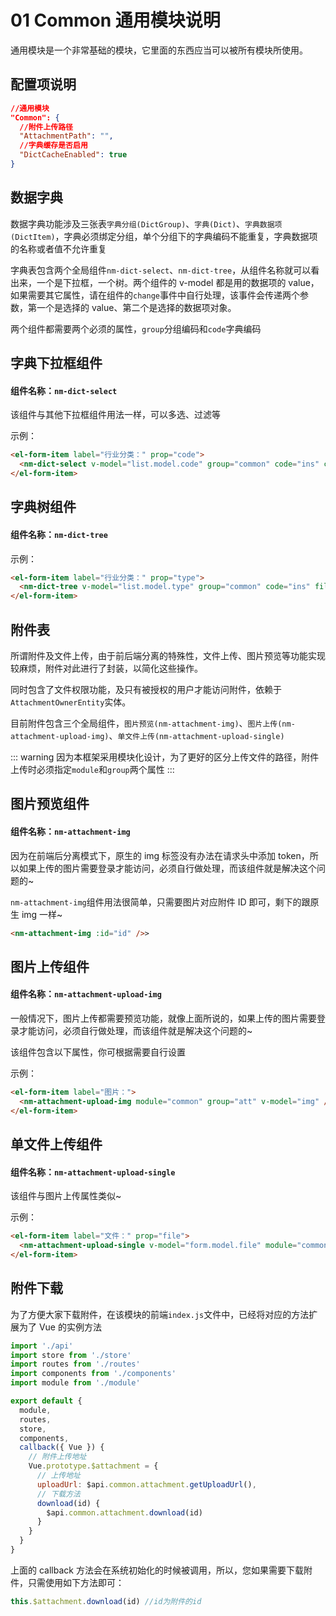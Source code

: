 # 01 Common 通用模块说明

通用模块是一个非常基础的模块，它里面的东西应当可以被所有模块所使用。

## 配置项说明

```json
//通用模块
"Common": {
  //附件上传路径
  "AttachmentPath": "",
  //字典缓存是否启用
  "DictCacheEnabled": true
}
```

## 数据字典

数据字典功能涉及三张表`字典分组(DictGroup)`、`字典(Dict)`、`字典数据项(DictItem)`，字典必须绑定分组，单个分组下的字典编码不能重复，字典数据项的名称或者值不允许重复

字典表包含两个全局组件`nm-dict-select`、`nm-dict-tree`，从组件名称就可以看出来，一个是下拉框，一个树。两个组件的 v-model 都是用的数据项的 value，如果需要其它属性，请在组件的`change`事件中自行处理，该事件会传递两个参数，第一个是选择的 value、第二个是选择的数据项对象。

两个组件都需要两个必须的属性，`group`分组编码和`code`字典编码

## 字典下拉框组件

#### 组件名称：`nm-dict-select`

该组件与其他下拉框组件用法一样，可以多选、过滤等

<Tmpl-DictSelect/>

示例：

```html
<el-form-item label="行业分类：" prop="code">
  <nm-dict-select v-model="list.model.code" group="common" code="ins" clearable />
</el-form-item>
```

<nm-img id="20191123210428"/>

## 字典树组件

#### 组件名称：`nm-dict-tree`

<Tmpl-DictTree/>

示例：

```html
<el-form-item label="行业分类：" prop="type">
  <nm-dict-tree v-model="list.model.type" group="common" code="ins" filterable multiple :multiple-limit="2" @change="onchange" />
</el-form-item>
```

<nm-img id="20191123210722"/>

## 附件表

所谓附件及文件上传，由于前后端分离的特殊性，文件上传、图片预览等功能实现较麻烦，附件对此进行了封装，以简化这些操作。

同时包含了文件权限功能，及只有被授权的用户才能访问附件，依赖于`AttachmentOwnerEntity`实体。

目前附件包含三个全局组件，`图片预览(nm-attachment-img)`、`图片上传(nm-attachment-upload-img)`、`单文件上传(nm-attachment-upload-single)`

::: warning
因为本框架采用模块化设计，为了更好的区分上传文件的路径，附件上传时必须指定`module`和`group`两个属性
:::

## 图片预览组件

#### 组件名称：`nm-attachment-img`

因为在前端后分离模式下，原生的 img 标签没有办法在请求头中添加 token，所以如果上传的图片需要登录才能访问，必须自行做处理，而该组件就是解决这个问题的~

`nm-attachment-img`组件用法很简单，只需要图片对应附件 ID 即可，剩下的跟原生 img 一样~

```html
<nm-attachment-img :id="id" />>
```

## 图片上传组件

#### 组件名称：`nm-attachment-upload-img`

一般情况下，图片上传都需要预览功能，就像上面所说的，如果上传的图片需要登录才能访问，必须自行做处理，而该组件就是解决这个问题的~

该组件包含以下属性，你可根据需要自行设置

<Tmpl-AttachmentUploadImg/>

示例：

```html
<el-form-item label="图片：">
  <nm-attachment-upload-img module="common" group="att" v-model="img" />
</el-form-item>
```

<nm-img id="20191124171338" />

## 单文件上传组件

#### 组件名称：`nm-attachment-upload-single`

该组件与图片上传属性类似~

<Tmpl-AttachmentUploadSingle/>

示例：

```html
<el-form-item label="文件：" prop="file">
  <nm-attachment-upload-single v-model="form.model.file" module="common" group="aaa" clearable />
</el-form-item>
```

<nm-img id="20191124172649" />

## 附件下载

为了方便大家下载附件，在该模块的前端`index.js`文件中，已经将对应的方法扩展为了 Vue 的实例方法

```js
import './api'
import store from './store'
import routes from './routes'
import components from './components'
import module from './module'

export default {
  module,
  routes,
  store,
  components,
  callback({ Vue }) {
    // 附件上传地址
    Vue.prototype.$attachment = {
      // 上传地址
      uploadUrl: $api.common.attachment.getUploadUrl(),
      // 下载方法
      download(id) {
        $api.common.attachment.download(id)
      }
    }
  }
}
```

上面的 callback 方法会在系统初始化的时候被调用，所以，您如果需要下载附件，只需使用如下方法即可：

```js
this.$attachment.download(id) //id为附件的id
```
